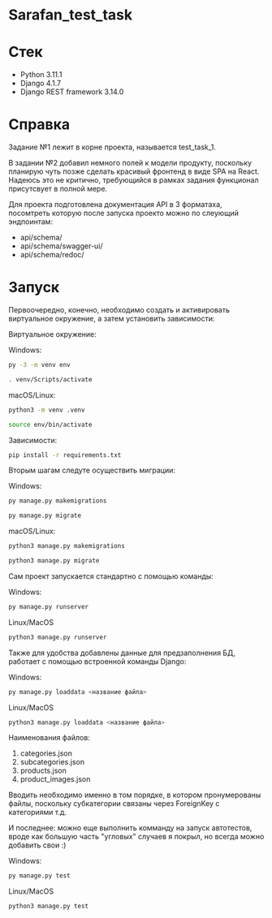# Sarafan_test_task

# Стек

- Python 3.11.1
- Django 4.1.7
- Django REST framework 3.14.0

# Справка

Задание №1 лежит в корне проекта, называется test_task_1. 

В задании №2 добавил немного полей к модели продукту, поскольку планирую чуть позже сделать красивый фронтенд в виде SPA на React. Надеюсь это не критично, требующийся в рамках задания функционал присутсвует в полной мере.  

Для проекта подготовлена документация API в 3 форматаха, посомтреть которую после запуска проекто можно по слеующий эндпоинтам:

- api/schema/
- api/schema/swagger-ui/
- api/schema/redoc/


# Запуск

Первоочередно, конечно, необходимо создать и активировать виртуальное окружение, а затем установить зависимости:

Виртуальное окружение:

Windows:

```bash
py -3 -m venv env
```

```bash
. venv/Scripts/activate 
```

macOS/Linux:

```bash
python3 -m venv .venv
```

```bash
source env/bin/activate
```

Зависимости:

```bash
pip install -r requirements.txt
```

Вторым шагам следуте осуществить миграции:

Windows: 

```bash
py manage.py makemigrations
```

```bash
py manage.py migrate
```

macOS/Linux:

```bash
python3 manage.py makemigrations
```

```bash
python3 manage.py migrate
```

Сам проект запускается стандартно с помощью команды:

Windows:

```bash
py manage.py runserver
```
Linux/MacOS

```bash
python3 manage.py runserver
```

Также для удобства добавлены данные для предзаполнения БД, работает с помощью встроенной команды Django:

Windows:

```bash
py manage.py loaddata <название файла>
```
Linux/MacOS

```bash
python3 manage.py loaddata <название файла>
```

Наименования файлов:

1) categories.json
2) subcategories.json
3) products.json
4) product_images.json

Вводить необходимо именно в том порядке, в котором пронумерованы файлы, поскольку субкатегории связаны через ForeignKey с категориями т.д.

И последнее: можно еще выполнить комманду на запуск автотестов, вроде как большую часть "угловых" случаев я покрыл, но всегда можно добавить свои :) 

Windows:

```bash
py manage.py test
```
Linux/MacOS

```bash
python3 manage.py test
```